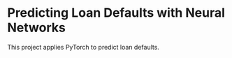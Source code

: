# Predicting Loan Defaults with Neural Networks  
This project applies PyTorch to predict loan defaults.  
